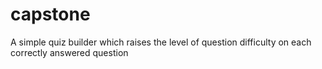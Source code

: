 # capstone

A simple quiz builder which raises the level of question difficulty on each correctly answered question
